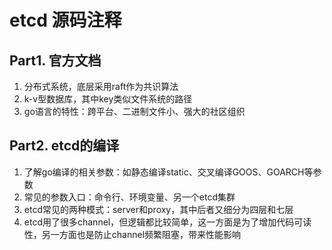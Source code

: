 # etcd 源码注释

## Part1. 官方文档

1. 分布式系统，底层采用raft作为共识算法
2. k-v型数据库，其中key类似文件系统的路径
3. go语言的特性：跨平台、二进制文件小、强大的社区组织

## Part2. etcd的编译

1. 了解go编译的相关参数：如静态编译static、交叉编译GOOS、GOARCH等参数
2. 常见的参数入口：命令行、环境变量、另一个etcd集群
3. etcd常见的两种模式：server和proxy，其中后者又细分为四层和七层
4. etcd用了很多channel，但逻辑都比较简单，这一方面是为了增加代码可读性，另一方面也是防止channel频繁阻塞，带来性能影响